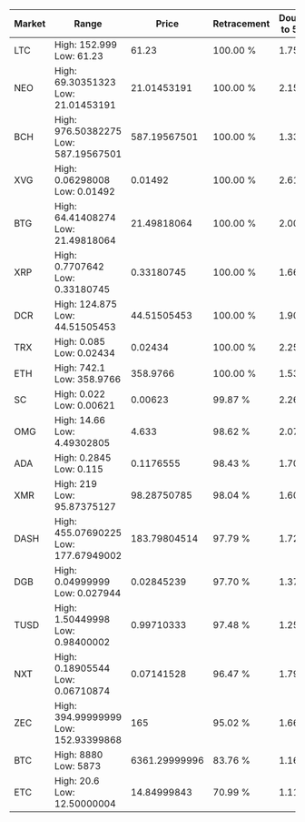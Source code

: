 | Market | Range | Price| Retracement | Doubles to 50% |
| --- | --- | --- | --- | --- |
| LTC | High: 152.999<br />Low: 61.23 | 61.23 | 100.00 % | 1.75 |
| NEO | High: 69.30351323<br />Low: 21.01453191 | 21.01453191 | 100.00 % | 2.15 |
| BCH | High: 976.50382275<br />Low: 587.19567501 | 587.19567501 | 100.00 % | 1.33 |
| XVG | High: 0.06298008<br />Low: 0.01492 | 0.01492 | 100.00 % | 2.61 |
| BTG | High: 64.41408274<br />Low: 21.49818064 | 21.49818064 | 100.00 % | 2.00 |
| XRP | High: 0.7707642<br />Low: 0.33180745 | 0.33180745 | 100.00 % | 1.66 |
| DCR | High: 124.875<br />Low: 44.51505453 | 44.51505453 | 100.00 % | 1.90 |
| TRX | High: 0.085<br />Low: 0.02434 | 0.02434 | 100.00 % | 2.25 |
| ETH | High: 742.1<br />Low: 358.9766 | 358.9766 | 100.00 % | 1.53 |
| SC | High: 0.022<br />Low: 0.00621 | 0.00623 | 99.87 % | 2.26 |
| OMG | High: 14.66<br />Low: 4.49302805 | 4.633 | 98.62 % | 2.07 |
| ADA | High: 0.2845<br />Low: 0.115 | 0.1176555 | 98.43 % | 1.70 |
| XMR | High: 219<br />Low: 95.87375127 | 98.28750785 | 98.04 % | 1.60 |
| DASH | High: 455.07690225<br />Low: 177.67949002 | 183.79804514 | 97.79 % | 1.72 |
| DGB | High: 0.04999999<br />Low: 0.027944 | 0.02845239 | 97.70 % | 1.37 |
| TUSD | High: 1.50449998<br />Low: 0.98400002 | 0.99710333 | 97.48 % | 1.25 |
| NXT | High: 0.18905544<br />Low: 0.06710874 | 0.07141528 | 96.47 % | 1.79 |
| ZEC | High: 394.99999999<br />Low: 152.93399868 | 165 | 95.02 % | 1.66 |
| BTC | High: 8880<br />Low: 5873 | 6361.29999996 | 83.76 % | 1.16 |
| ETC | High: 20.6<br />Low: 12.50000004 | 14.84999843 | 70.99 % | 1.11 |
